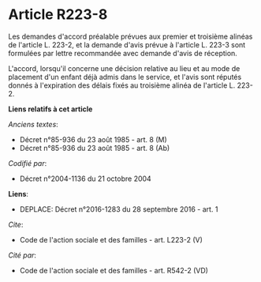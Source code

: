 # Article R223-8

Les demandes d'accord préalable prévues aux premier et troisième alinéas de l'article L. 223-2, et la demande d'avis prévue à
l'article L. 223-3 sont formulées par lettre recommandée avec demande d'avis de réception. 

L'accord, lorsqu'il concerne une décision relative au lieu et au mode de placement d'un enfant déjà admis dans le service, et
l'avis sont réputés donnés à l'expiration des délais fixés au troisième alinéa de l'article L. 223-2.

**Liens relatifs à cet article**

_Anciens textes_:

  - Décret n°85-936 du 23 août 1985 - art. 8 (M)
  - Décret n°85-936 du 23 août 1985 - art. 8 (Ab)

_Codifié par_:

  - Décret n°2004-1136 du 21 octobre 2004

**Liens**:

  - DEPLACE: Décret n°2016-1283 du 28 septembre 2016 - art. 1

_Cite_:

  - Code de l'action sociale et des familles - art. L223-2 (V)

_Cité par_:

  - Code de l'action sociale et des familles - art. R542-2 (VD)
